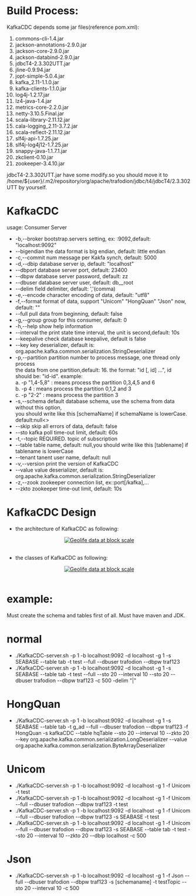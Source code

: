 # Build Process:
KafkaCDC depends some jar files(reference pom.xml):
1. commons-cli-1.4.jar
2. jackson-annotations-2.9.0.jar
3. jackson-core-2.9.0.jar
4. jackson-databind-2.9.0.jar
5. jdbcT4-2.3.302UTT.jar
6. jline-0.9.94.jar
7. jopt-simple-5.0.4.jar
8. kafka_2.11-1.1.0.jar
9. kafka-clients-1.1.0.jar
10. log4j-1.2.17.jar
11. lz4-java-1.4.jar
12. metrics-core-2.2.0.jar
13. netty-3.10.5.Final.jar
14. scala-library-2.11.12.jar
15. cala-logging_2.11-3.7.2.jar
16. scala-reflect-2.11.12.jar
17. slf4j-api-1.7.25.jar
18. slf4j-log4j12-1.7.25.jar
19. snappy-java-1.1.7.1.jar
20. zkclient-0.10.jar
21. zookeeper-3.4.10.jar

jdbcT4-2.3.302UTT.jar have some modify.so you should move it to 
/home/${user}/.m2/repository/org/apache/trafodion/jdbc/t4/jdbcT4/2.3.302UTT
 by yourself.

# KafkaCDC
usage: Consumer Server

* -b,--broker <arg>      bootstrap.servers setting, ex: <node>:9092,default: "localhost:9092"
*    --bigendian         the data format is big endian, default: little endian
* -c,--commit <arg>      num message per Kakfa synch, default: 5000
* -d,--dbip <arg>        database server ip, default: "localhost"
*    --dbport <arg>      database server port, default: 23400
*    --dbpw <arg>        database server password, default: zz
*    --dbuser <arg>      database server user, default: db__root
*    --delim <arg>       field delimiter, default: ','(comma)
* -e,--encode <arg>      character encoding of data, default: "utf8"
* -f,--format <arg>      format of data, support "Unicom"  "HongQuan"  "Json"  now, default: ""
*    --full              pull data from beginning, default: false
* -g,--group <arg>       group for this consumer, default: 0
* -h,--help              show help information
*    --interval <arg>    the print state time interval, the unit is second,default: 10s
*    --keepalive <arg>   check database keepalive, default is false
*    --key <arg>         key deserializer, default is:<br>
                         org.apache.kafka.common.serialization.StringDeserializer
* -p,--partition <arg>   partition number to process message, one thread only process<br>
                         the data from one partition,default: 16. the format: "id [, id] ...", id <br>
                         should be: "id-id". example:<br>
                         a. -p "1,4-5,8" : means process the partition 0,3,4,5 and 6<br>
                         b. -p 4 : means process the partition 0,1,2 and 3 <br>
                         c. -p "2-2" : means process the partition 3<br>
* -s,--schema <arg>      default database schema, use the schema from data without this option, <br>
                         you should write like this [schemaName] if schemaName is lowerCase. default:null<>
*    --skip              skip all errors of data, default: false
*    --sto <arg>         kafka poll time-out limit, default: 60s
* -t,--topic <arg>       REQUIRED. topic of subscription
*    --table <arg>       table name, default: null,you should write like this [tablename]  if tablename is lowerCase
*    --tenant <arg>      tanent user name, default: null
* -v,--version           print the version of KafkaCDC
*    --value <arg>       value deserializer, default is:<br>
                         org.apache.kafka.common.serialization.StringDeserializer
* -z,--zook <arg>        zookeeper connection list, ex:<node>:port[/kafka],...
*    --zkto <arg>        zookeeper time-out limit, default: 10s

# KafkaCDC Design
* the architecture of KafkaCDC as following:<br/>
<p align="center">
<a href="https://github.com/esgyn/kafkaCDC/blob/master/design/architecture.jpg" target="_blank">
<img align="center" src="https://github.com/esgyn/kafkaCDC/blob/master/design/architecture.jpg" alt="Geolife data at block scale"></a><br/><br/>
</p>

* the classes of KafkaCDC as following:<br/>
<p align="center">
<a href="https://github.com/esgyn/kafkaCDC/blob/master/design/classes.jpg" target="_blank">
<img align="center" src="https://github.com/esgyn/kafkaCDC/blob/master/design/classes.jpg" alt="Geolife data at block scale"></a><br/><br/>
</p>

# example:
Must create the schema and tables first of all.
Must have maven and JDK.

# normal
* ./KafkaCDC-server.sh -p 1 -b localhost:9092 -d localhost -g 1 -s SEABASE --table tab -t test --full --dbuser trafodion --dbpw traf123
* ./KafkaCDC-server.sh -p 1 -b localhost:9092 -d localhost -g 1 -s SEABASE --table tab -t test --full --sto 20 --interval 10 --sto 20  --dbuser trafodion --dbpw traf123 -c 500 -delim "|"
# HongQuan
* ./KafkaCDC-server.sh -p 1 -b localhost:9092 -d localhost -g 1 -s SEABASE --table tab -t g_ad --full --dbuser trafodion --dbpw traf123 -f HongQuan -s kafkaCDC --table hqTable  --sto 20 --interval 10 --zkto 20 --key org.apache.kafka.common.serialization.LongDeserializer --value org.apache.kafka.common.serialization.ByteArrayDeserializer

# Unicom
* ./KafkaCDC-server.sh -p 1 -b localhost:9092 -d localhost -g 1 -f Unicom  -t test
* ./KafkaCDC-server.sh -p 1 -b localhost:9092 -d localhost -g 1 -f Unicom --full --dbuser trafodion --dbpw traf123 -t test
* ./KafkaCDC-server.sh -p 1 -b localhost:9092 -d localhost -g 1 -f Unicom --full --dbuser trafodion --dbpw traf123 -s SEABASE  -t test
* ./KafkaCDC-server.sh -p 1 -b localhost:9092 -d localhost -g 1 -f Unicom --full --dbuser trafodion --dbpw traf123 -s SEABASE --table tab -t test --sto 20 --interval 10 --zkto 20 --dbip localhost -c 500

# Json
* ./KafkaCDC-server.sh -p 1 -b localhost:9092 -d localhost -g 1 -f Json --full --dbuser trafodion --dbpw traf123 -s [schemaname] -t testTopic --sto 20 --interval 10 -c 500
